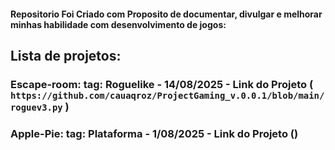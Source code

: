 #### Repositorio Foi Criado com Proposito de documentar, divulgar e melhorar minhas habilidade com desenvolvimento de jogos:

## Lista de projetos:

### Escape-room: tag: Roguelike - 14/08/2025 - Link do Projeto ( `https://github.com/cauaqroz/ProjectGaming_v.0.0.1/blob/main/roguev3.py` )
### Apple-Pie: tag: Plataforma - 1/08/2025 - Link do Projeto ()

